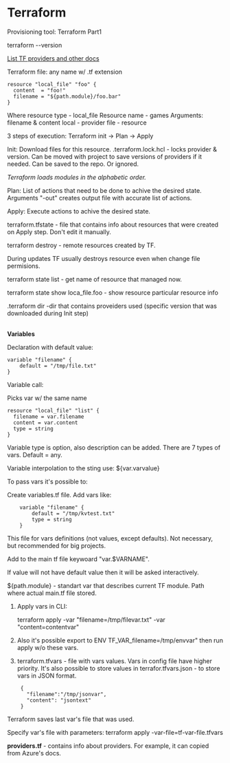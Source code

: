 # Terraform

Provisioning tool:
Terraform Part1


terraform --version

<a href="https://registry.terraform.io/providers">List TF providers and other docs</a>

Terraform file: any name w/ .tf extension

    resource "local_file" "foo" {
      content  = "foo!"
      filename = "${path.module}/foo.bar"
    }

Where resource type - local_file
Resource name - games
Arguments: filename & content
local - provider
file - resource


3 steps of execution:
Terraform init  -> Plan -> Apply

Init: Download files for this resource.
.terraform.lock.hcl - locks provider & version. Can be moved with project to save versions of providers if it needed. Can be saved to the repo. Or ignored.

<em>Terraform loads modules in the alphabetic order.</em>

Plan: List of actions that need to be done to achive the desired state.
Arguments "-out" creates output file with accurate list of actions.

Apply: Execute actions to achive the desired state.

terraform.tfstate - file that contains info about resources that were created on Apply step. Don't edit it manually.


terraform destroy - remote resources created by TF.

During updates TF usually destroys resource even when change file permisions.


terraform state list - get name of resource that managed now.

terraform state show loca_file.foo - show resource particular resource info


.terraform dir -dir that contains proveiders used (specific version that was downloaded during Init step)

<br>
<b>Variables</b>

Declaration with default value:

    variable "filename" {
        default = "/tmp/file.txt"
    }

Variable call:

Picks var w/ the same name

    resource "local_file" "list" {
      filename = var.filename
      content = var.content
      type = string
    }

Variable type is option, also description can be added. There are 7 types of vars. Default = any.

Variable interpolation to the sting use: ${var.varvalue}

To pass vars it's possible to:

Create variables.tf file. Add vars like:

        variable "filename" {
            default = "/tmp/kvtest.txt"
            type = string
        }

This file for vars definitions (not values, except defaults). Not necessary, but recommended for big projects.

Add to the main tf file keywoard "var.$VARNAME".

If value will not have default value then it will be asked interactively.

${path.module} - standart var that describes current TF module. Path where actual main.tf file stored.

1. Apply vars in CLI:

    terraform apply -var "filename=/tmp/filevar.txt" -var "content=contentvar"

3. Also it's possible export to ENV TF_VAR_filename=/tmp/envvar" then run apply w/o these vars.

4. terraform.tfvars - file with vars values. Vars in config file have higher priority.
It's also possible to store values in terrafor.tfvars.json - to store vars in JSON format.

        {
          "filename":"/tmp/jsonvar",
          "content": "jsontext"
        }

Terraform saves last var's file that was used.

Specify var's file with parameters: terraform apply -var-file=tf-var-file.tfvars

<b>providers.tf</b> - contains info about providers. For example, it can copied from Azure's docs.

